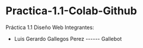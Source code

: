 # Practica-1.1-Colab-Github
Práctica 1.1 Diseño Web
Integrantes:
- Luis Gerardo Gallegos Perez ------ Gallebot
